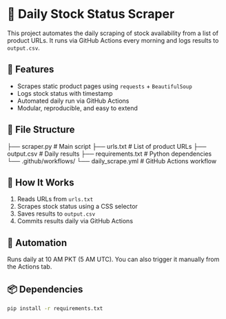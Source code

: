 # 🛒 Daily Stock Status Scraper

This project automates the daily scraping of stock availability from a list of product URLs. It runs via GitHub Actions every morning and logs results to `output.csv`.

## 🔧 Features
- Scrapes static product pages using `requests` + `BeautifulSoup`
- Logs stock status with timestamp
- Automated daily run via GitHub Actions
- Modular, reproducible, and easy to extend

## 📁 File Structure

├── scraper.py # Main script
 ├── urls.txt # List of product URLs
  ├── output.csv # Daily results 
  ├── requirements.txt # Python dependencies 
  └── .github/workflows/ 
  └── daily_scrape.yml # GitHub Actions workflow

  
## 🚀 How It Works
1. Reads URLs from `urls.txt`
2. Scrapes stock status using a CSS selector
3. Saves results to `output.csv`
4. Commits results daily via GitHub Actions

## 📅 Automation
Runs daily at 10 AM PKT (5 AM UTC). You can also trigger it manually from the Actions tab.

## 📦 Dependencies
```bash
pip install -r requirements.txt
